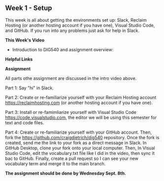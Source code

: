## Week 1 - Setup

This week is all about getting the environments set up: Slack, Reclaim Hosting (or another hosting account if you have one), Visual Studio Code, and GitHub. If you run into any problems just ask for help in Slack.

**This Week's Video**

- Introduction to DIG540 and assignment overview: 

**Helpful Links**

**Assignment**

All parts othe assignment are discussed in the intro video above.

Part 1: Say "hi" in Slack.

Part 2: Create or re-familiarize yourself with your Reclaim Hosting account <https://reclaimhosting.com> (or another hosting account if you have one).

Part 3: Install or re-famimliarize yourself with Visual Studio Code <https://code.visualstudio.com>, the editor we will be using this semester for text and code files.

Part 4: Create or re-familiarize yourself with your GitHub account. Then, fork the <https://github.com/craigdietrich/dig540> repository. Once the fork is created, send me the link to your fork as a direct message in Slack. In GitHub Desktop, clone your fork onto your local computer. Then, In Visual Studio Code, edit the vocabulary.txt file like I did in the video, then sync it bac to GitHub. Finally, create a pull request so I can see your new vocabulary term and merge it to the main branch.

**The assignment should be done by Wednesday Sept. 8th.**
